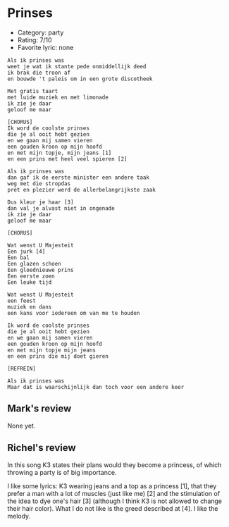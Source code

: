 # Prinses

 * Category: party
 * Rating: 7/10
 * Favorite lyric: none

```
Als ik prinses was
weet je wat ik stante pede onmiddellijk deed
ik brak die troon af
en bouwde 't paleis om in een grote discotheek

Met gratis taart
met luide muziek en met limonade
ik zie je daar
geloof me maar

[CHORUS]
Ik word de coolste prinses
die je al ooit hebt gezien
en we gaan mij samen vieren
een gouden kroon op mijn hoofd
en met mijn topje, mijn jeans [1]
en een prins met heel veel spieren [2]

Als ik prinses was
dan gaf ik de eerste minister een andere taak
weg met die stropdas
pret en plezier werd de allerbelangrijkste zaak

Dus kleur je haar [3]
dan val je alvast niet in ongenade
ik zie je daar
geloof me maar

[CHORUS]

Wat wenst U Majesteit
Een jurk [4]
Een bal
Een glazen schoen
Een gloednieuwe prins
Een eerste zoen
Een leuke tijd

Wat wenst U Majesteit
een feest
muziek en dans
een kans voor iedereen om van me te houden

Ik word de coolste prinses
die je al ooit hebt gezien
en we gaan mij samen vieren
een gouden kroon op mijn hoofd
en met mijn topje mijn jeans
en een prins die mij doet gieren

[REFREIN]

Als ik prinses was
Maar dat is waarschijnlijk dan toch voor een andere keer
```

## Mark's review

None yet.

## Richel's review

In this song K3 states their plans would they become a princess, of which throwing a party is of big importance.

I like some lyrics: K3 wearing jeans and a top as a princess [1], that they prefer a man with a lot of muscles (just like me) [2] and the stimulation of the idea to dye one's hair [3] 
(although I think K3 is not allowed to change their hair color). What I do not like is the greed described at [4]. I like the melody.